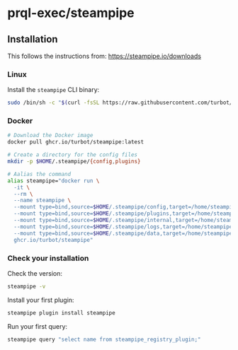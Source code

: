 # prql-exec/steampipe

## Installation

This follows the instructions from: https://steampipe.io/downloads

### Linux

Install the `steampipe` CLI binary:
```sh
sudo /bin/sh -c "$(curl -fsSL https://raw.githubusercontent.com/turbot/steampipe/main/install.sh)"
```

### Docker

```sh
# Download the Docker image
docker pull ghcr.io/turbot/steampipe:latest

# Create a directory for the config files
mkdir -p $HOME/.steampipe/{config,plugins}

# Aalias the command
alias steampipe="docker run \
  -it \
  --rm \
  --name steampipe \
  --mount type=bind,source=$HOME/.steampipe/config,target=/home/steampipe/.steampipe/config  \
  --mount type=bind,source=$HOME/.steampipe/plugins,target=/home/steampipe/.steampipe/plugins   \
  --mount type=bind,source=$HOME/.steampipe/internal,target=/home/steampipe/.steampipe/internal \
  --mount type=bind,source=$HOME/.steampipe/logs,target=/home/steampipe/.steampipe/logs   \
  --mount type=bind,source=$HOME/.steampipe/data,target=/home/steampipe/.steampipe/db/14.2.0/data \
  ghcr.io/turbot/steampipe"
```

### Check your installation

Check the version:
```sh
steampipe -v
```

Install your first plugin:
```sh
steampipe plugin install steampipe
```

Run your first query:
```sh
steampipe query "select name from steampipe_registry_plugin;"
```
